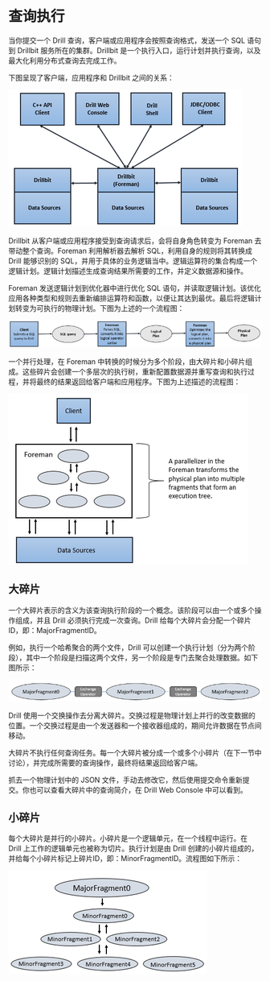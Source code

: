 # 查询执行

当你提交一个 Drill 查询，客户端或应用程序会按照查询格式，发送一个 SQL 语句到 Drillbit 服务所在的集群。Drillbit 是一个执行入口，运行计划并执行查询，以及最大化利用分布式查询去完成工作。

下图呈现了客户端，应用程序和 Drillbit 之间的关系：

![query-flow-client](../res/query-flow-client.png)

Drillbit 从客户端或应用程序接受到查询请求后，会将自身角色转变为 Foreman 去带动整个查询。Foreman 利用解析器去解析 SQL，利用自身的规则将其转换成 Drill 能够识别的 SQL，并用于具体的业务逻辑当中。逻辑运算符的集合构成一个逻辑计划。逻辑计划描述生成查询结果所需要的工作，并定义数据源和操作。

Foreman 发送逻辑计划到优化器中进行优化 SQL 语句，并读取逻辑计划。该优化应用各种类型和规则去重新编排运算符和函数，以便让其达到最优。最后将逻辑计划转变为可执行的物理计划。下图为上述的一个流程图：

![client-phys-plan](../res/client-phys-plan.png)

一个并行处理，在 Foreman 中转换的时候分为多个阶段，由大碎片和小碎片组成。这些碎片会创建一个多层次的执行树，重新配置数据源并重写查询和执行过程，并将最终的结果返回给客户端和应用程序。下图为上述描述的流程图：

![execution-tree](../res/execution-tree.png)

## 大碎片

一个大碎片表示的含义为该查询执行阶段的一个概念。该阶段可以由一个或多个操作组成，并且 Drill 必须执行完成一次查询。Drill 给每个大碎片会分配一个碎片 ID，即：MajorFragmentID。

例如，执行一个哈希聚合的两个文件，Drill 可以创建一个执行计划（分为两个阶段），其中一个阶段是扫描这两个文件，另一个阶段是专门去聚合处理数据。如下图所示：

![ex-operator](../res/ex-operator.png)

Drill 使用一个交换操作去分离大碎片。交换过程是物理计划上并行的改变数据的位置。一个交换过程是由一个发送器和一个接收器组成的，期间允许数据在节点间移动。

大碎片不执行任何查询任务。每一个大碎片被分成一个或多个小碎片（在下一节中讨论），并完成所需要的查询操作，最终将结果返回给客户端。

抓去一个物理计划中的 JSON 文件，手动去修改它，然后使用提交命令重新提交。你也可以查看大碎片中的查询简介，在 Drill Web Console 中可以看到。

## 小碎片

每个大碎片是并行的小碎片。小碎片是一个逻辑单元，在一个线程中运行。在 Drill 上工作的逻辑单元也被称为切片。执行计划是由 Drill 创建的小碎片组成的，并给每个小碎片标记上碎片ID，即：MinorFragmentID。流程图如下所示：

![min-frag](../res/min-frag.png)
